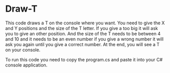 # Draw-T

This code draws a T on the console where you want. You need to give the X and Y positions and the size of the T letter. 
If you give a too big it will ask you to give an other position. 
And the size of the T needs to be between 4 and 10 and it needs to be an even number if you give a wrong number it will ask you again until you give a correct number. 
At the end, you will see a T on your console.

To run this code you need to copy the program.cs and paste it into your C#  console application.
